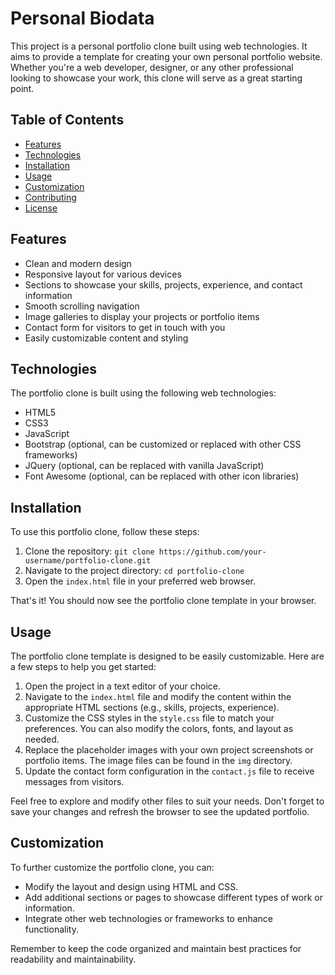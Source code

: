 # Personal Biodata 

This project is a personal portfolio clone built using web technologies. It aims to provide a template for creating your own personal portfolio website. Whether you're a web developer, designer, or any other professional looking to showcase your work, this clone will serve as a great starting point.

## Table of Contents

- [Features](#features)
- [Technologies](#technologies)
- [Installation](#installation)
- [Usage](#usage)
- [Customization](#customization)
- [Contributing](#contributing)
- [License](#license)

## Features

- Clean and modern design
- Responsive layout for various devices
- Sections to showcase your skills, projects, experience, and contact information
- Smooth scrolling navigation
- Image galleries to display your projects or portfolio items
- Contact form for visitors to get in touch with you
- Easily customizable content and styling

## Technologies

The portfolio clone is built using the following web technologies:

- HTML5
- CSS3
- JavaScript
- Bootstrap (optional, can be customized or replaced with other CSS frameworks)
- JQuery (optional, can be replaced with vanilla JavaScript)
- Font Awesome (optional, can be replaced with other icon libraries)

## Installation

To use this portfolio clone, follow these steps:

1. Clone the repository: `git clone https://github.com/your-username/portfolio-clone.git`
2. Navigate to the project directory: `cd portfolio-clone`
3. Open the `index.html` file in your preferred web browser.

That's it! You should now see the portfolio clone template in your browser.

## Usage

The portfolio clone template is designed to be easily customizable. Here are a few steps to help you get started:

1. Open the project in a text editor of your choice.
2. Navigate to the `index.html` file and modify the content within the appropriate HTML sections (e.g., skills, projects, experience).
3. Customize the CSS styles in the `style.css` file to match your preferences. You can also modify the colors, fonts, and layout as needed.
4. Replace the placeholder images with your own project screenshots or portfolio items. The image files can be found in the `img` directory.
5. Update the contact form configuration in the `contact.js` file to receive messages from visitors.

Feel free to explore and modify other files to suit your needs. Don't forget to save your changes and refresh the browser to see the updated portfolio.

## Customization

To further customize the portfolio clone, you can:

- Modify the layout and design using HTML and CSS.
- Add additional sections or pages to showcase different types of work or information.
- Integrate other web technologies or frameworks to enhance functionality.

Remember to keep the code organized and maintain best practices for readability and maintainability.
